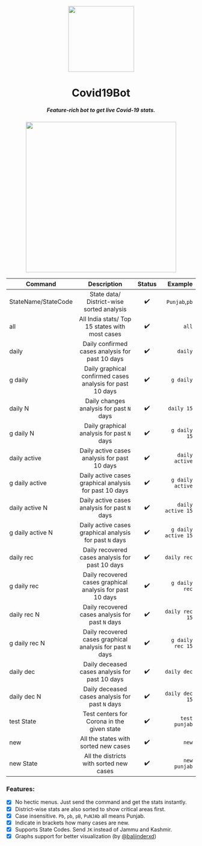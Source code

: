 <p align="center"><img src="https://image.flaticon.com/icons/svg/2785/2785741.svg" align="center" width="175"></p>
<h1 align="center">Covid19Bot</h1>
<h5 align="center">Feature-rich bot to get live Covid-19 stats.</h5>

<p align="center"><img src="https://user-images.githubusercontent.com/30543444/81913483-a9655680-95ed-11ea-9b32-b89598fc9f88.png" align="center" width="400"></p>
  
| Command             |                        Description                        |       Status       |       Example       |
| ------------------- | :-------------------------------------------------------: | :----------------: | ------------------: |
| StateName/StateCode |         State data/ District-wise sorted analysis         | :heavy_check_mark: |       `Punjab`,`pb` |
| all                 |      All India stats/ Top 15 states with most cases       | :heavy_check_mark: |               `all` |
| daily               |      Daily confirmed cases analysis for past 10 days      | :heavy_check_mark: |             `daily` |
| g daily             | Daily graphical confirmed cases analysis for past 10 days | :heavy_check_mark: |           `g daily` |
| daily N             |         Daily changes analysis for past `N` days          | :heavy_check_mark: |          `daily 15` |
| g daily N           |       Daily graphical analysis for past `N` days          | :heavy_check_mark: |        `g daily 15` |
| daily active        |       Daily active cases analysis for past 10 days        | :heavy_check_mark: |      `daily active` |
| g daily active      |   Daily active cases graphical analysis for past 10 days  | :heavy_check_mark: |    `g daily active` |
| daily active N      |       Daily active cases analysis for past `N` days       | :heavy_check_mark: |   `daily active 15` |
| g daily active N    |   Daily active cases graphical analysis for past `N` days | :heavy_check_mark: | `g daily active 15` |
| daily rec           |      Daily recovered cases analysis for past 10 days      | :heavy_check_mark: |         `daily rec` |
| g daily rec         | Daily recovered cases graphical analysis for past 10 days | :heavy_check_mark: |       `g daily rec` |
| daily rec N         |      Daily recovered cases analysis for past `N` days     | :heavy_check_mark: |      `daily rec 15` |
| g daily rec N       | Daily recovered cases graphical analysis for past `N` days| :heavy_check_mark: |    `g daily rec 15` |
| daily dec           |      Daily deceased cases analysis for past 10 days       | :heavy_check_mark: |         `daily dec` |
| daily dec N         |      Daily deceased cases analysis for past `N` days      | :heavy_check_mark: |      `daily dec 15` |
| test State          |        Test centers for Corona in the given state         | :heavy_check_mark: |       `test punjab` |
| new                 |           All the states with sorted new cases            | :heavy_check_mark: |               `new` |
| new State           |          All the districts with sorted new cases          | :heavy_check_mark: |        `new punjab` |

### Features:
- [x] No hectic menus. Just send the command and get the stats instantly.
- [x] District-wise stats are also sorted to show critical areas first.
- [x] Case insensitive. `Pb`, `pb`, `pB`, `PuNJAb` all means Punjab.
- [x] Indicate in brackets how many cases are new.
- [x] Supports State Codes. Send `JK` instead of Jammu and Kashmir.
- [x] Graphs support for better visualization (by [@baljinderxd](https://github.com/baljinderxd))
